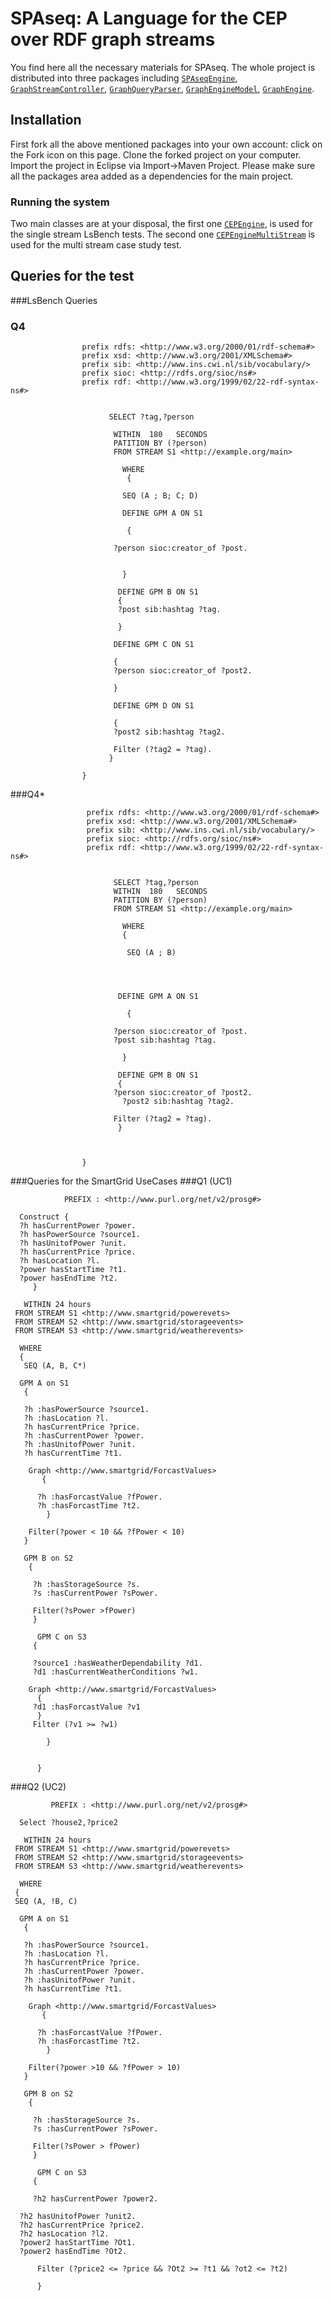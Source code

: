 # SPAseq: A Language for the CEP over RDF graph streams

You find here all the necessary materials for SPAseq. The whole project is distributed into three packages including [`SPAseqEngine`](https://bitbucket.org/syd12/spaseq), [`GraphStreamController`](https://bitbucket.org/syd12/streamcontroller/overview), [`GraphQueryParser`](https://bitbucket.org/syd12/queryparser), [`GraphEngineModel`](https://bitbucket.org/syd12/graphenginemodel), [`GraphEngine`](https://bitbucket.org/syd12/graphenginecgpm/overview).
## Installation

First fork all the above mentioned packages into your own account: click on the Fork icon on this page.
Clone the forked project on your computer. Import the project in Eclipse via Import->Maven Project. Please make sure all the packages area added as a dependencies for the main project. 

### Running the system
Two main classes are at your disposal, the first one [`CEPEngine`](https://bitbucket.org/syd12/spaseq/src/154049900cd2ac7c6e35949ea9422a9f7725d368/src/main/java/edu/telecomstet/cep/UI/CEPEngine.java?at=default&fileviewer=file-view-default), is used for the single stream LsBench tests. The second one [`CEPEngineMultiStream`](https://bitbucket.org/syd12/spaseq/src/154049900cd2ac7c6e35949ea9422a9f7725d368/src/main/java/edu/telecomstet/cep/UI/CEPEngineMultipleStreams.java?at=default&fileviewer=file-view-default) is used for the multi stream case study test.

## Queries for the test 
###LsBench Queries

### Q4
                    prefix rdfs: <http://www.w3.org/2000/01/rdf-schema#>     
                    prefix xsd: <http://www.w3.org/2001/XMLSchema#>      
                    prefix sib: <http://www.ins.cwi.nl/sib/vocabulary/>     
                    prefix sioc: <http://rdfs.org/sioc/ns#>     
                    prefix rdf: <http://www.w3.org/1999/02/22-rdf-syntax-ns#>   
                        
                       
                          SELECT ?tag,?person    
                           
                           WITHIN  180   SECONDS  
                           PATITION BY (?person)  
                           FROM STREAM S1 <http://example.org/main>   
               
                             WHERE    
                              {
                            
                             SEQ (A ; B; C; D)  
                             
                             DEFINE GPM A ON S1  
          
                              {  
                           
                           ?person sioc:creator_of ?post.  
                        
                          
                             }  
                           
                            DEFINE GPM B ON S1  
                            {  
                            ?post sib:hashtag ?tag.  
     
                            } 
                             
                           DEFINE GPM C ON S1  
          
                           {  
                           ?person sioc:creator_of ?post2.  

                           } 
                             
                           DEFINE GPM D ON S1  
                           
                           {   
                           ?post2 sib:hashtag ?tag2.  
                                  
                           Filter (?tag2 = ?tag). 
                          } 
                     
                    }
###Q4*


                     prefix rdfs: <http://www.w3.org/2000/01/rdf-schema#>     
                     prefix xsd: <http://www.w3.org/2001/XMLSchema#>      
                     prefix sib: <http://www.ins.cwi.nl/sib/vocabulary/>     
                     prefix sioc: <http://rdfs.org/sioc/ns#>     
                     prefix rdf: <http://www.w3.org/1999/02/22-rdf-syntax-ns#>   
                        
                       
                           SELECT ?tag,?person    
                           WITHIN  180   SECONDS  
                           PATITION BY (?person)  
                           FROM STREAM S1 <http://example.org/main>   
               
                             WHERE    
                             {
                             
                              SEQ (A ; B)  
                             
                               


                            DEFINE GPM A ON S1  
          
                              {  
                           
                           ?person sioc:creator_of ?post.  
                           ?post sib:hashtag ?tag.  
                          
                             }  
                           
                            DEFINE GPM B ON S1  
                            {  
                           ?person sioc:creator_of ?post2.  
                             ?post2 sib:hashtag ?tag2.  
                                  
                           Filter (?tag2 = ?tag). 
                            } 
                             
                           
                     
                    }

###Queries for the SmartGrid UseCases
###Q1 (UC1)


                PREFIX : <http://www.purl.org/net/v2/prosg#>
 
      Construct {
      ?h hasCurrentPower ?power.
      ?h hasPowerSource ?source1.
      ?h hasUnitofPower ?unit.
      ?h hasCurrentPrice ?price.
      ?h hasLocation ?l.
      ?power hasStartTime ?t1.
      ?power hasEndTime ?t2.
         }

       WITHIN 24 hours
     FROM STREAM S1 <http://www.smartgrid/powerevets>
     FROM STREAM S2 <http://www.smartgrid/storageevents>
     FROM STREAM S3 <http://www.smartgrid/weatherevents>
      
      WHERE
      {
       SEQ (A, B, C*)

      GPM A on S1 
       {
       
       ?h :hasPowerSource ?source1.
       ?h :hasLocation ?l.
       ?h hasCurrentPrice ?price.
       ?h :hasCurrentPower ?power.
       ?h :hasUnitofPower ?unit.
       ?h hasCurrentTime ?t1.

        Graph <http://www.smartgrid/ForcastValues> 
           {
        
          ?h :hasForcastValue ?fPower.
          ?h :hasForcastTime ?t2.
            }

        Filter(?power < 10 && ?fPower < 10)
       }

       GPM B on S2 
        {

         ?h :hasStorageSource ?s.
         ?s :hasCurrentPower ?sPower.

         Filter(?sPower >fPower)
         }

          GPM C on S3 
         {
        
         ?source1 :hasWeatherDependability ?d1.
         ?d1 :hasCurrentWeatherConditions ?w1.

        Graph <http://www.smartgrid/ForcastValues>
          {
         ?d1 :hasForcastValue ?v1
          }
         Filter (?v1 >= ?w1)

            }


          }

###Q2 (UC2)
     
             PREFIX : <http://www.purl.org/net/v2/prosg#>
 
      Select ?house2,?price2

       WITHIN 24 hours
     FROM STREAM S1 <http://www.smartgrid/powerevets>
     FROM STREAM S2 <http://www.smartgrid/storageevents>
     FROM STREAM S3 <http://www.smartgrid/weatherevents>
      
      WHERE
     {
     SEQ (A, !B, C)

      GPM A on S1 
       {
       
       ?h :hasPowerSource ?source1.
       ?h :hasLocation ?l.
       ?h hasCurrentPrice ?price.
       ?h :hasCurrentPower ?power.
       ?h :hasUnitofPower ?unit.
       ?h hasCurrentTime ?t1.

        Graph <http://www.smartgrid/ForcastValues> 
           {
        
          ?h :hasForcastValue ?fPower.
          ?h :hasForcastTime ?t2.
            }

        Filter(?power >10 && ?fPower > 10)
       }

       GPM B on S2 
        {

         ?h :hasStorageSource ?s.
         ?s :hasCurrentPower ?sPower.

         Filter(?sPower > fPower)
         }

          GPM C on S3 
         {
        
         ?h2 hasCurrentPower ?power2.
 
      ?h2 hasUnitofPower ?unit2.
      ?h2 hasCurrentPrice ?price2.
      ?h2 hasLocation ?l2.
      ?power2 hasStartTime ?Ot1.
      ?power2 hasEndTime ?Ot2.

          Filter (?price2 <= ?price && ?Ot2 >= ?t1 && ?ot2 <= ?t2)

          }